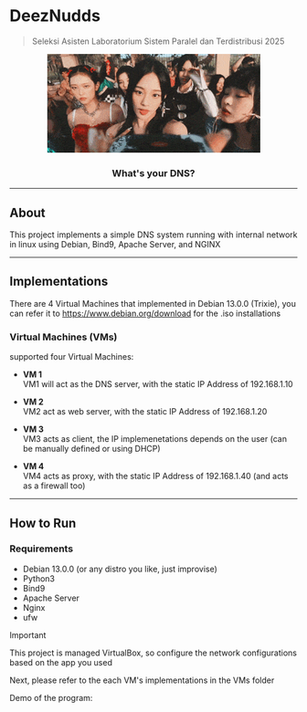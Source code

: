 # DeezNudds

> Seleksi Asisten Laboratorium Sistem Paralel dan Terdistribusi 2025
<p align="center">
    <img src="./etc/newjeans-eta.gif">
</p>
    <h3 align="center">What's your DNS?</h3>

---

## About <a name="about"></a>

<p align="justify">This project implements a simple DNS system running with internal network in linux using Debian, Bind9, Apache Server, and NGINX </p>

---

## Implementations <a name="algorithms"></a>

There are 4 Virtual Machines that implemented in Debian 13.0.0 (Trixie), you can refer it to https://www.debian.org/download for the .iso installations

### Virtual Machines (VMs)  
supported four Virtual Machines:

- **VM 1**  
  VM1 will act as the DNS server, with the static IP Address of 192.168.1.10

- **VM 2**  
  VM2 act as web server, with the static IP Address of 192.168.1.20

- **VM 3**  
  VM3 acts as client, the IP implemenetations depends on the user (can be manually defined or using DHCP)

- **VM 4**  
  VM4 acts as proxy, with the static IP Address of 192.168.1.40 (and acts as a firewall too)
--- 

## How to Run <a name="how-to-run"></a>

### Requirements
- Debian 13.0.0 (or any distro you like, just improvise)
- Python3
- Bind9
- Apache Server
- Nginx
- ufw

> [!IMPORTANT]
> This project is managed VirtualBox, so configure the network configurations based on the app you used

Next, please refer to the each VM's implementations in the VMs folder

Demo of the program: 

